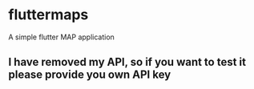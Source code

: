 # fluttermaps

A simple flutter MAP application

## I have removed my API, so if you want to test it please provide you own API key